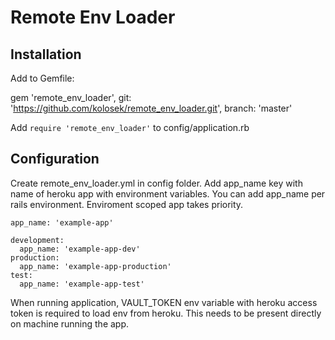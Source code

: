 Remote Env Loader
==============

Installation
-----------------

  Add to Gemfile:
  
  gem 'remote_env_loader', git: 'https://github.com/kolosek/remote_env_loader.git', branch: 'master'

  Add `require 'remote_env_loader'` to config/application.rb

Configuration
-----------------

Create remote_env_loader.yml in config folder. Add app_name key with name of heroku app with environment variables. You can add app_name per rails environment. Enviroment scoped app takes priority.

```
app_name: 'example-app'

development:
  app_name: 'example-app-dev'
production:
  app_name: 'example-app-production'
test:
  app_name: 'example-app-test'
```

When running application, VAULT_TOKEN env variable with heroku access token is required to load env from heroku. This needs to be present directly on machine running the app.


